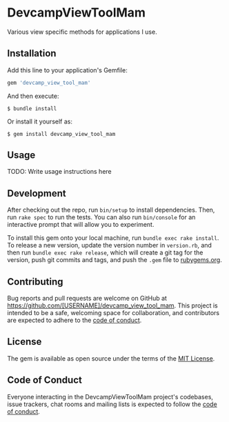 # DevcampViewToolMam

Various view specific methods for applications I use.

## Installation

Add this line to your application's Gemfile:

```ruby
gem 'devcamp_view_tool_mam'
```

And then execute:

    $ bundle install

Or install it yourself as:

    $ gem install devcamp_view_tool_mam

## Usage

TODO: Write usage instructions here

## Development

After checking out the repo, run `bin/setup` to install dependencies. Then, run `rake spec` to run the tests. You can also run `bin/console` for an interactive prompt that will allow you to experiment.

To install this gem onto your local machine, run `bundle exec rake install`. To release a new version, update the version number in `version.rb`, and then run `bundle exec rake release`, which will create a git tag for the version, push git commits and tags, and push the `.gem` file to [rubygems.org](https://rubygems.org).

## Contributing

Bug reports and pull requests are welcome on GitHub at https://github.com/[USERNAME]/devcamp_view_tool_mam. This project is intended to be a safe, welcoming space for collaboration, and contributors are expected to adhere to the [code of conduct](https://github.com/[USERNAME]/devcamp_view_tool_mam/blob/master/CODE_OF_CONDUCT.md).


## License

The gem is available as open source under the terms of the [MIT License](https://opensource.org/licenses/MIT).

## Code of Conduct

Everyone interacting in the DevcampViewToolMam project's codebases, issue trackers, chat rooms and mailing lists is expected to follow the [code of conduct](https://github.com/[USERNAME]/devcamp_view_tool_mam/blob/master/CODE_OF_CONDUCT.md).
